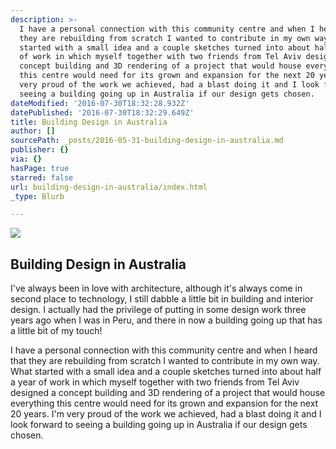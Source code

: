 ```yaml
---
description: >-
  I have a personal connection with this community centre and when I heard that
  they are rebuilding from scratch I wanted to contribute in my own way. What
  started with a small idea and a couple sketches turned into about half a year
  of work in which myself together with two friends from Tel Aviv designed a
  concept building and 3D rendering of a project that would house everything
  this centre would need for its grown and expansion for the next 20 years. I'm
  very proud of the work we achieved, had a blast doing it and I look forward to
  seeing a building going up in Australia if our design gets chosen.
dateModified: '2016-07-30T18:32:28.932Z'
datePublished: '2016-07-30T18:32:29.649Z'
title: Building Design in Australia
author: []
sourcePath: _posts/2016-05-31-building-design-in-australia.md
publisher: {}
via: {}
hasPage: true
starred: false
url: building-design-in-australia/index.html
_type: Blurb

---
```

<article style=""><img src="https://the-grid-user-content.s3-us-west-2.amazonaws.com/8579238d-919c-4f39-b0a4-609306580ba2.png" /><h1>Building Design in Australia</h1><p>I've always been in love with architecture, although it's always come in second place to technology, I still dabble a little bit in building and interior design. I actually had the privilege of putting in some design work three years ago when I was in Peru, and there in now a building going up that has a little bit of my touch! </p></article>

I have a personal connection with this community centre and when I heard that they are rebuilding from scratch I wanted to contribute in my own way. What started with a small idea and a couple sketches turned into about half a year of work in which myself together with two friends from Tel Aviv designed a concept building and 3D rendering of a project that would house everything this centre would need for its grown and expansion for the next 20 years. I'm very proud of the work we achieved, had a blast doing it and I look forward to seeing a building going up in Australia if our design gets chosen.